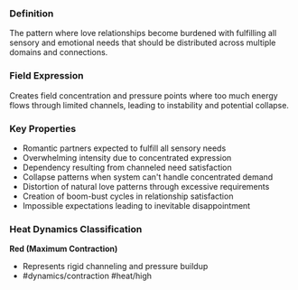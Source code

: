 ### Definition

The pattern where love relationships become burdened with fulfilling all sensory and emotional needs that should be distributed across multiple domains and connections.

### Field Expression

Creates field concentration and pressure points where too much energy flows through limited channels, leading to instability and potential collapse.

### Key Properties

- Romantic partners expected to fulfill all sensory needs
- Overwhelming intensity due to concentrated expression
- Dependency resulting from channeled need satisfaction
- Collapse patterns when system can't handle concentrated demand
- Distortion of natural love patterns through excessive requirements
- Creation of boom-bust cycles in relationship satisfaction
- Impossible expectations leading to inevitable disappointment

### Heat Dynamics Classification

**Red (Maximum Contraction)**

- Represents rigid channeling and pressure buildup
- #dynamics/contraction #heat/high